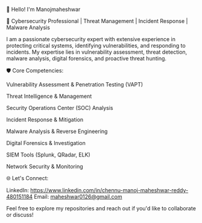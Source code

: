 👋 Hello! I'm Manojmaheshwar

🔐 Cybersecurity Professional | Threat Management | Incident Response | Malware Analysis

I am a passionate cybersecurity expert with extensive experience in protecting critical systems, identifying vulnerabilities, and responding to incidents. My expertise lies in vulnerability assessment, threat detection, malware analysis, digital forensics, and proactive threat hunting.

🛡️ Core Competencies:

Vulnerability Assessment & Penetration Testing (VAPT)

Threat Intelligence & Management

Security Operations Center (SOC) Analysis

Incident Response & Mitigation

Malware Analysis & Reverse Engineering

Digital Forensics & Investigation

SIEM Tools (Splunk, QRadar, ELK)

Network Security & Monitoring

🌐 Let's Connect:

LinkedIn: https://www.linkedin.com/in/chennu-manoj-maheshwar-reddy-480151184
Email: maheshwar0126@gmail.com

Feel free to explore my repositories and reach out if you'd like to collaborate or discuss!
